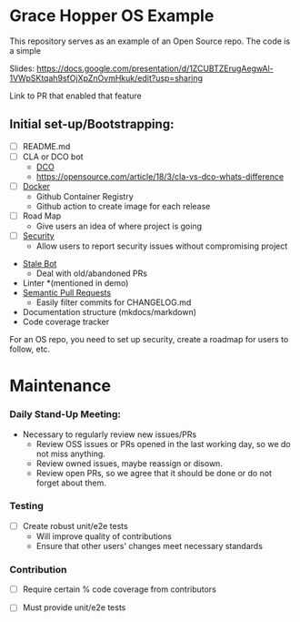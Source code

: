 # Grace Hopper OS Example

This repository serves as an example of an Open Source repo. The code is a simple 

Slides: https://docs.google.com/presentation/d/1ZCUBTZErugAegwAl-1VWpSKtqah9sfOjXpZnOvmHkuk/edit?usp=sharing

Link to PR that enabled that feature

## Initial set-up/Bootstrapping:
- [ ] README.md
- [ ] CLA or DCO bot
   - [DCO](https://github.com/organizations/oss-workshop/settings/installations/11858404)
   - https://opensource.com/article/18/3/cla-vs-dco-whats-difference
- [ ] [Docker](https://github.com/oss-workshop/grace-hopper-example/commit/40d1e13390f9dc9c0a8e29a7c207a2af4a19cc99)
    - Github Container Registry
    - Github action to create image for each release
- [ ] Road Map
    - Give users an idea of where project is going
- [ ] [Security](https://github.com/oss-workshop/grace-hopper-example/blob/master/SECURITY.md)
    - Allow users to report security issues without compromising project
- [Stale Bot](https://github.com/organizations/oss-workshop/settings/installations/11858383)
    - Deal with old/abandoned PRs
- Linter *(mentioned in demo)
- [Semantic Pull Requests](https://github.com/organizations/oss-workshop/settings/installations/11858319)
    - Easily filter commits for CHANGELOG.md
- Documentation structure (mkdocs/markdown)
- Code coverage tracker    
 
For an OS repo, you need to set up security, create a roadmap for users to follow, etc.

# Maintenance
### Daily Stand-Up Meeting:
- Necessary to regularly review new issues/PRs
    - Review OSS issues or PRs opened in the last working day, so we do not miss anything.
    - Review owned issues, maybe reassign or disown.
    - Review open PRs, so we agree that it should be done or do not forget about them.

### Testing
- [ ] Create robust unit/e2e tests
    - Will improve quality of contributions
    - Ensure that other users' changes meet necessary standards

### Contribution
- [ ] Require certain % code coverage from contributors
- [ ] Must provide unit/e2e tests
   
